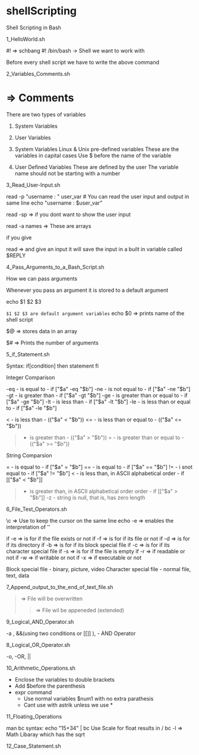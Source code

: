 # shellScripting
Shell Scripting in Bash

1_HelloWorld.sh

#! => schbang
#! /bin/bash -> Shell we want to work with

Before every shell script we have to write the above command

2_Variables_Comments.sh

# => Comments

There are two types of variables
1. System Variables
2. User Variables

1. System Variables
    Linux & Unix pre-defined variables
    These are the variables in capital cases
    Use $ before the name of the variable

2. User Defined Variables
    These are defined by the user
    The variable name should not be starting with a number


3_Read_User-Input.sh

read -p "username : " user_var # You can read the user input and output in same line
echo "username : $user_var"

read -sp => if you dont want to show the user input

read -a names => These are arrays

if you give 

read => and give an input it will save the input in a built in variable called $REPLY

4_Pass_Arguments_to_a_Bash_Script.sh

How we can pass arguments

Whenever you pass an argument it is stored to a default argument

echo $1 $2 $3

`$1 $2 $3 are default argument variables`
echo $0 => prints name of the shell script

$@ => stores data in an array

$# => Prints the number of arguments

5_if_Statement.sh

Syntax: if[condition]
        then
            statement
        fi

Integer Comparison

-eq - is equal to - if ["$a" -eq "$b"]
-ne - is not equal to - if ["$a" -ne "$b"]
-gt - is greater than - if ["$a" -gt "$b"]
-ge - is greater than or equal to - if ["$a" -ge "$b"]
-lt - is less than - if ["$a" -lt "$b"]
-le - is less than or equal to - if ["$a" -le "$b"]

< - is less than - (("$a" < "$b"))
<= - is less than or equal to - (("$a" <= "$b"))
> - is greater than - (("$a" > "$b"))
>= - is greater than or equal to - (("$a" >= "$b"))

String Comparsion

= - is equal to - if ["$a" = "$b"]
== - is equal to - if ["$a" == "$b"]
!= - i snot equal to - if ["$a" != "$b"]
< - is less than, in ASCII alphabetical order - if [["$a" < "$b"]]
> - is greater than, in ASCII alphabetical order order - if [["$a" > "$b"]]
-z - string is null, that is, has zero length

6_File_Test_Operators.sh

\c => Use to keep the cursor on the same line
echo -e => enables the interpretation of '\'

if -e => is for if the file exists or not
if -f => is for if its file or not
if -d => is for if its directory
if -b => is for if its block special file
if -c => is for if its character special file
if -s => is for if the file is empty
if -r => if readable or not
if -w => if writable or not
if -x => if executable or not


Block special file - binary, picture, video
Character special file - normal file, text, data

7_Append_output_to_the_end_of_text_file.sh

> => File will be overwritten
>> => File wil be appeneded (extended)

9_Logical_AND_Operator.sh

-a , &&(using two conditions or [[]] ),  - AND Operator

8_Logical_OR_Operator.sh

-o, -OR, ||


10_Arithmetic_Operations.sh

- Enclose the variables to double brackets
- Add $before the parenthesis
- expr command
    - Use normal variables $num1 with no extra parathesis
    - Cant use with astrik unless we use \*

11_Floating_Operations

man bc
syntax: echo "15+34" | bc
Use Scale for float results in /
bc -l => Math Libaray which has the sqrt

12_Case_Statement.sh





